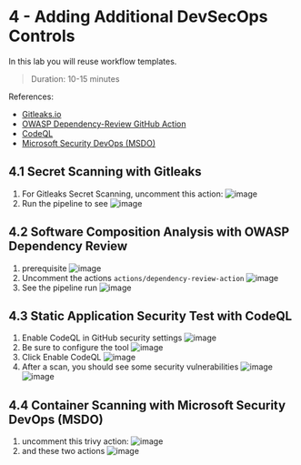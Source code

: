 # 4 - Adding Additional DevSecOps Controls
In this lab you will reuse workflow templates.
> Duration: 10-15 minutes

References:
- [Gitleaks.io](https://gitleaks.io/)
- [OWASP Dependency-Review GitHub Action](https://github.com/actions/dependency-review-action)
- [CodeQL](https://codeql.github.com/)
- [Microsoft Security DevOps (MSDO)](https://github.com/microsoft/security-devops-action)

## 4.1 Secret Scanning with Gitleaks

1. For Gitleaks Secret Scanning, uncomment this action:
![image](https://github.com/devopsshield/devsecops-workshop/assets/112144174/0894fb96-77a9-4d16-96ac-b17a20d325f6)
1. Run the pipeline to see
![image](https://github.com/devopsshield/devsecops-workshop/assets/112144174/db223fc0-ce46-422a-a564-04aa9573dc4a)

## 4.2 Software Composition Analysis with OWASP Dependency Review

1. prerequisite
![image](https://github.com/devopsshield/devsecops-workshop/assets/112144174/6a37ed61-fb3e-4a64-adc6-1d9d64e1b51b)
1. Uncomment the actions ```actions/dependency-review-action```
![image](https://github.com/devopsshield/devsecops-workshop/assets/112144174/8b01c834-a9a5-4316-b2f8-0575828b5dc4)
1. See the pipeline run
![image](https://github.com/devopsshield/devsecops-workshop/assets/112144174/5a573256-dd04-4783-b91d-18e3016595da)

## 4.3 Static Application Security Test with CodeQL

1. Enable CodeQL in GitHub security settings
![image](https://github.com/devopsshield/devsecops-workshop/assets/112144174/49a1f30a-7485-4454-bf38-385d19660d32)
3. Be sure to configure the tool
![image](https://github.com/devopsshield/devsecops-workshop/assets/112144174/c2f5d15e-35dc-408c-9a34-bee0a70647e7)
4. Click Enable CodeQL
![image](https://github.com/devopsshield/devsecops-workshop/assets/112144174/d21d21dd-a839-4665-8807-9836172fcc1c)
6. After a scan, you should see some security vulnerabilities
![image](https://github.com/devopsshield/devsecops-workshop/assets/112144174/7bf6aeb6-5f64-4498-ab76-a166bb86c551)
![image](https://github.com/devopsshield/devsecops-workshop/assets/112144174/d74ea483-e82e-4dcc-aae0-6bab275487d7)

## 4.4 Container Scanning with Microsoft Security DevOps (MSDO)

1. uncomment this trivy action:
![image](https://github.com/devopsshield/devsecops-workshop/assets/112144174/0166f0c2-8219-4ad4-822e-ccd6bba6d235)
1. and these two actions
![image](https://github.com/devopsshield/devsecops-workshop/assets/112144174/f88b04ad-1408-4b19-8224-a1d5a39c25a4)
